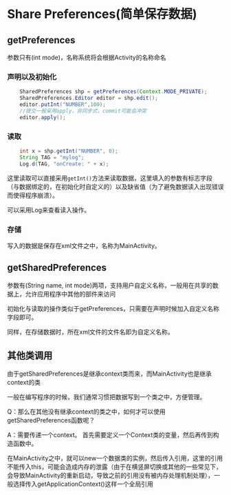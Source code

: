 # Share Preferences(简单保存数据)

## getPreferences

参数只有(int mode)，名称系统将会根据Activity的名称命名

### 声明以及初始化

```java
    SharedPreferences shp = getPreferences(Context.MODE_PRIVATE);
    SharedPreferences.Editor editor = shp.edit();
    editor.putInt("NUMBER",100);
	//提交一般采用apply，非同步式，commit可能会冲突
    editor.apply();
```

### 读取

```java
    int x = shp.getInt("NUMBER", 0);
    String TAG = "mylog";
    Log.d(TAG, "onCreate: " + x);
```

这里读取可以直接采用`getInt()`方法来读取数据，这里填入的参数有标志字段（与数据绑定的，在初始化时自定义的）以及缺省值（为了避免数据读入出现错误而使得程序崩溃）。

可以采用Log来查看读入操作。

### 存储

写入的数据是保存在xml文件之中，名称为MainActivity。

## getSharedPreferences

参数有(String name, int mode)两项，支持用户自定义名称，一般用在共享的数据上，允许应用程序中其他的部件来访问

初始化与读取的操作类似于getPreferences，只需要在声明时候加入自定义名称字段即可。

同样，在存储数据时，所在xml文件的文件名即为自定义名称。

## 其他类调用

由于getSharedPreferences是继承context类而来，而MainActivity也是继承context的类

一般在编写程序的时候，我们通常习惯把数据写到一个类之中，方便管理。

Q：那么在其他没有继承context的类之中，如何才可以使用getSharedPreferences函数呢？

A：需要传递一个context。 首先需要定义一个Context类的变量，然后再传到构造函数中。

在MainActivity之中，就可以new一个数据类的实例，然后传入引用，这里的引用不能传入this，可能会造成内存的泄露（由于在横竖屏切换或其他的一些常见下，会导致MainActivity的重新启动，导致之前的引用没有被内存处理机制处理），一般选择传入getApplicationContext()这样一个全局引用
